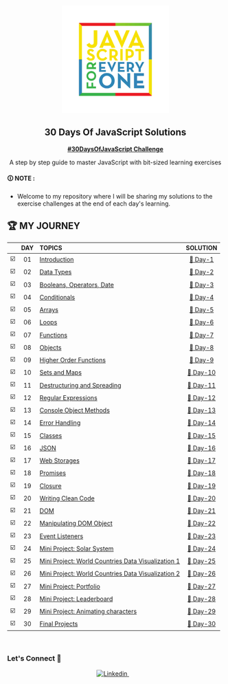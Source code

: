 <div align="center">

  <img src="./img/banner.webp" alt="JavaScript for Everyone" width="250">

  <h2 align="center">30 Days Of JavaScript Solutions</h2>
  <p align="center">
    <a href="https://github.com/Asabeneh/30-Days-Of-JavaScript/" target="_blank"><strong>#30DaysOfJavaScript Challenge</strong></a>
    <br />
    
  </p>
  <p>A step by step guide to master JavaScript with bit-sized learning exercises</p>
</div>

#### 🛈 NOTE :

- Welcome to my repository where I will be sharing my solutions to the exercise challenges at the end of each day's learning.

## 🏆 MY JOURNEY

|     | DAY | TOPICS                                                                                                                                                                                                         |                                                            SOLUTION                                                            |
| :-: | :-: | :------------------------------------------------------------------------------------------------------------------------------------------------------------------------------------------------------------- | :----------------------------------------------------------------------------------------------------------------------------: |
| ☑️  | 01  | [Introduction](https://github.com/Asabeneh/30-Days-Of-JavaScript/blob/master/readMe.md)                                                                                                                        | [🎯 Day-1](https://github.com/M-Burak-Yilmazer/30-Days-Of-JavaScript-Challenge.Solitions/blob/master/DAY-1/day_1_solutions.js) |
| ☑️  | 02  | [Data Types](https://github.com/Asabeneh/30-Days-Of-JavaScript/blob/master/02_Day_Data_types/02_day_data_types.md)                                                                                             | [🎯 Day-2](https://github.com/M-Burak-Yilmazer/30-Days-Of-JavaScript-Challenge.Solitions/blob/master/DAY-2/day_2_solutions.js) |
| ☑️  | 03  | [Booleans, Operators, Date](https://github.com/Asabeneh/30-Days-Of-JavaScript/blob/master/03_Day_Booleans_operators_date/03_booleans_operators_date.md)                                                        |                                             [🎯 Day-3](./DAY-3/day_3_solution.js)                                              |
| ☑️  | 04  | [Conditionals](https://github.com/Asabeneh/30-Days-Of-JavaScript/blob/master/04_Day_Conditionals/04_day_conditionals.md)                                                                                       |                                                          [🎯 Day-4]()                                                          |
| ☑️  | 05  | [Arrays](https://github.com/Asabeneh/30-Days-Of-JavaScript/blob/master/05_Day_Arrays/05_day_arrays.md)                                                                                                         |                                                          [🎯 Day-5]()                                                          |
| ☑️  | 06  | [Loops](https://github.com/Asabeneh/30-Days-Of-JavaScript/blob/master/06_Day_Loops/06_day_loops.md)                                                                                                            |                                                          [🎯 Day-6]()                                                          |
| ☑️  | 07  | [Functions](https://github.com/Asabeneh/30-Days-Of-JavaScript/blob/master/07_Day_Functions/07_day_functions.md)                                                                                                |                                                          [🎯 Day-7]()                                                          |
| ☑️  | 08  | [Objects](https://github.com/Asabeneh/30-Days-Of-JavaScript/blob/master/08_Day_Objects/08_day_objects.md)                                                                                                      |                                                          [🎯 Day-8]()                                                          |
| ☑️  | 09  | [Higher Order Functions](https://github.com/Asabeneh/30-Days-Of-JavaScript/blob/master/09_Day_Higher_order_functions/09_day_higher_order_functions.md)                                                         |                                                          [🎯 Day-9]()                                                          |
| ☑️  | 10  | [Sets and Maps](https://github.com/Asabeneh/30-Days-Of-JavaScript/blob/master/10_Day_Sets_and_Maps/10_day_Sets_and_Maps.md)                                                                                    |                                                         [🎯 Day-10]()                                                          |
| ☑️  | 11  | [Destructuring and Spreading](https://github.com/Asabeneh/30-Days-Of-JavaScript/blob/master/11_Day_Destructuring_and_spreading/11_day_destructuring_and_spreading.md)                                          |                                                         [🎯 Day-11]()                                                          |
| ☑️  | 12  | [Regular Expressions](https://github.com/Asabeneh/30-Days-Of-JavaScript/blob/master/12_Day_Regular_expressions/12_day_regular_expressions.md)                                                                  |                                                         [🎯 Day-12]()                                                          |
| ☑️  | 13  | [Console Object Methods](https://github.com/Asabeneh/30-Days-Of-JavaScript/blob/master/13_Day_Console_object_methods/13_day_console_object_methods.md)                                                         |                                                         [🎯 Day-13]()                                                          |
| ☑️  | 14  | [Error Handling](https://github.com/Asabeneh/30-Days-Of-JavaScript/blob/master/14_Day_Error_handling/14_day_error_handling.md)                                                                                 |                                                         [🎯 Day-14]()                                                          |
| ☑️  | 15  | [Classes](https://github.com/Asabeneh/30-Days-Of-JavaScript/blob/master/15_Day_Classes/15_day_classes.md)                                                                                                      |                                                         [🎯 Day-15]()                                                          |
| ☑️  | 16  | [JSON](https://github.com/Asabeneh/30-Days-Of-JavaScript/blob/master/16_Day_JSON/16_day_json.md)                                                                                                               |                                                         [🎯 Day-16]()                                                          |
| ☑️  | 17  | [Web Storages](https://github.com/Asabeneh/30-Days-Of-JavaScript/blob/master/17_Day_Web_storages/17_day_web_storages.md)                                                                                       |                                                         [🎯 Day-17]()                                                          |
| ☑️  | 18  | [Promises](https://github.com/Asabeneh/30-Days-Of-JavaScript/blob/master/18_Day_Promises/18_day_promises.md)                                                                                                   |                                                         [🎯 Day-18]()                                                          |
| ☑️  | 19  | [Closure](https://github.com/Asabeneh/30-Days-Of-JavaScript/blob/master/19_Day_Closures/19_day_closures.md)                                                                                                    |                                                         [🎯 Day-19]()                                                          |
| ☑️  | 20  | [Writing Clean Code](https://github.com/Asabeneh/30-Days-Of-JavaScript/blob/master/20_Day_Writing_clean_codes/20_day_writing_clean_codes.md)                                                                   |                                                         [🎯 Day-20]()                                                          |
| ☑️  | 21  | [DOM](https://github.com/Asabeneh/30-Days-Of-JavaScript/blob/master/21_Day_DOM/21_day_dom.md)                                                                                                                  |                                                         [🎯 Day-21]()                                                          |
| ☑️  | 22  | [Manipulating DOM Object](https://github.com/Asabeneh/30-Days-Of-JavaScript/blob/master/22_Day_Manipulating_DOM_object/22_day_manipulating_DOM_object.md)                                                      |                                                         [🎯 Day-22]()                                                          |
| ☑️  | 23  | [Event Listeners](https://github.com/Asabeneh/30-Days-Of-JavaScript/blob/master/23_Day_Event_listeners/23_day_event_listeners.md)                                                                              |                                                         [🎯 Day-23]()                                                          |
| ☑️  | 24  | [Mini Project: Solar System](https://github.com/Asabeneh/30-Days-Of-JavaScript/blob/master/24_Day_Project_solar_system/24_day_project_solar_system.md)                                                         |                                                         [🎯 Day-24]()                                                          |
| ☑️  | 25  | [Mini Project: World Countries Data Visualization 1](https://github.com/Asabeneh/30-Days-Of-JavaScript/blob/master/25_Day_World_countries_data_visualization_1/25_day_world_countries_data_visualization_1.md) |                                                         [🎯 Day-25]()                                                          |
| ☑️  | 26  | [Mini Project: World Countries Data Visualization 2](https://github.com/Asabeneh/30-Days-Of-JavaScript/blob/master/26_Day_World_countries_data_visualization_2/26_day_world_countries_data_visualization_2.md) |                                                         [🎯 Day-26]()                                                          |
| ☑️  | 27  | [Mini Project: Portfolio](https://github.com/Asabeneh/30-Days-Of-JavaScript/blob/master/27_Day_Mini_project_portfolio/27_day_mini_project_portfolio.md)                                                        |                                                         [🎯 Day-27]()                                                          |
| ☑️  | 28  | [Mini Project: Leaderboard](https://github.com/Asabeneh/30-Days-Of-JavaScript/blob/master/28_Day_Mini_project_leaderboard/28_day_mini_project_leaderboard.md)                                                  |                                                         [🎯 Day-28]()                                                          |
| ☑️  | 29  | [Mini Project: Animating characters](https://github.com/Asabeneh/30-Days-Of-JavaScript/blob/master/29_Day_Mini_project_animating_characters/29_day_mini_project_animating_characters.md)                       |                                                         [🎯 Day-29]()                                                          |
| ☑️  | 30  | [Final Projects](https://github.com/Asabeneh/30-Days-Of-JavaScript/blob/master/30_Day_Mini_project_final/30_day_mini_project_final.md)                                                                         |                                                         [🎯 Day-30]()                                                          |

<br>

### **Let's Connect 👋**

<div align=center>

  <a href="https://linkedin.com/in/muhittin-burak-yilmazer-9a576b1aa" target="_blank">
    <img src="https://img.shields.io/badge/linkedin%20Profile-%2300acee.svg?color=405DE6&style=for-the-badge&logo=linkedin&logoColor=white" alt=Linkedin>
  </a>&nbsp;&nbsp;&nbsp;

